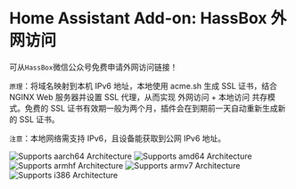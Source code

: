 # Home Assistant Add-on: HassBox 外网访问

可从`HassBox`微信公众号免费申请外网访问链接！

`原理`：将域名映射到本机 IPv6 地址，本地使用 acme.sh 生成 SSL 证书，结合 NGINX Web 服务器并设置 SSL 代理，从而实现 外网访问 + 本地访问 共存模式。免费的 SSL 证书有效期一般为两个月，插件会在到期前一天自动重新生成新的 SSL 证书。

`注意`：本地网络需支持 IPv6，且设备能获取到公网 IPv6 地址。

![Supports aarch64 Architecture][aarch64-shield] ![Supports amd64 Architecture][amd64-shield] ![Supports armhf Architecture][armhf-shield] ![Supports armv7 Architecture][armv7-shield] ![Supports i386 Architecture][i386-shield]

[aarch64-shield]: https://img.shields.io/badge/aarch64-yes-green.svg
[amd64-shield]: https://img.shields.io/badge/amd64-yes-green.svg
[armhf-shield]: https://img.shields.io/badge/armhf-yes-green.svg
[armv7-shield]: https://img.shields.io/badge/armv7-yes-green.svg
[i386-shield]: https://img.shields.io/badge/i386-yes-green.svg
[discord]: https://discord.gg/c5DvZ4e
